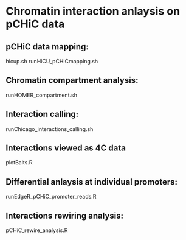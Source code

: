 # Chromatin interaction anlaysis on pCHiC data

## pCHiC data mapping:
hicup.sh
runHiCU_pCHiCmapping.sh

## Chromatin compartment analysis:
runHOMER_compartment.sh

## Interaction calling:
runChicago_interactions_calling.sh

## Interactions viewed as 4C data
plotBaits.R

## Differential anlaysis at individual promoters:
runEdgeR_pCHiC_promoter_reads.R

## Interactions rewiring analysis:
pCHiC_rewire_analysis.R


